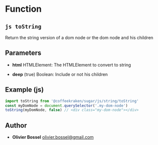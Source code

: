 
# Function


## ```js toString ```


Return the string version of a dom node or the dom node and his children

## Parameters

- **html**  HTMLElement: The HTMLElement to convert to string

- **deep** (true) Boolean: Include or not his children



## Example (js)

```js
import toString from '@coffeekraken/sugar/js/string/toString'
const myDomNode = document.querySelector('.my-dom-node')
toString(myDomNode, false) // <div class="my-dom-node"></div>
```


## Author
- **Olivier Bossel** <a href="mailto:olivier.bossel@gmail.com">olivier.bossel@gmail.com</a> 



